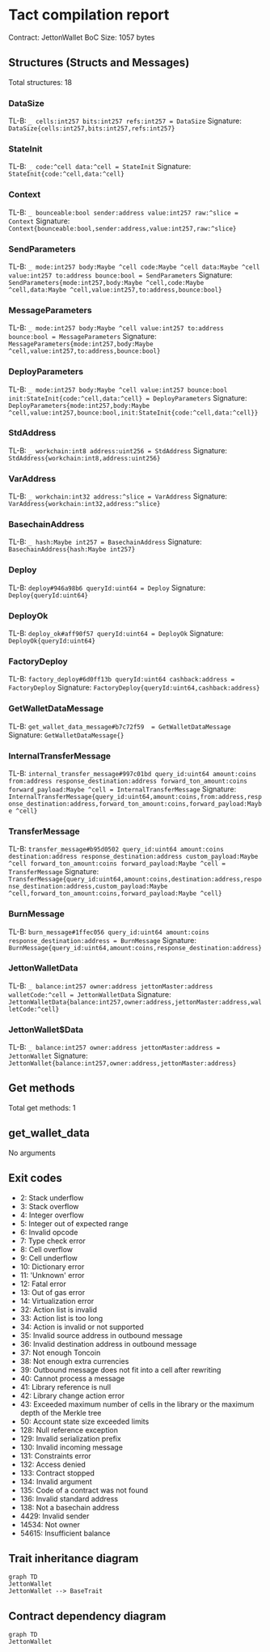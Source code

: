 # Tact compilation report
Contract: JettonWallet
BoC Size: 1057 bytes

## Structures (Structs and Messages)
Total structures: 18

### DataSize
TL-B: `_ cells:int257 bits:int257 refs:int257 = DataSize`
Signature: `DataSize{cells:int257,bits:int257,refs:int257}`

### StateInit
TL-B: `_ code:^cell data:^cell = StateInit`
Signature: `StateInit{code:^cell,data:^cell}`

### Context
TL-B: `_ bounceable:bool sender:address value:int257 raw:^slice = Context`
Signature: `Context{bounceable:bool,sender:address,value:int257,raw:^slice}`

### SendParameters
TL-B: `_ mode:int257 body:Maybe ^cell code:Maybe ^cell data:Maybe ^cell value:int257 to:address bounce:bool = SendParameters`
Signature: `SendParameters{mode:int257,body:Maybe ^cell,code:Maybe ^cell,data:Maybe ^cell,value:int257,to:address,bounce:bool}`

### MessageParameters
TL-B: `_ mode:int257 body:Maybe ^cell value:int257 to:address bounce:bool = MessageParameters`
Signature: `MessageParameters{mode:int257,body:Maybe ^cell,value:int257,to:address,bounce:bool}`

### DeployParameters
TL-B: `_ mode:int257 body:Maybe ^cell value:int257 bounce:bool init:StateInit{code:^cell,data:^cell} = DeployParameters`
Signature: `DeployParameters{mode:int257,body:Maybe ^cell,value:int257,bounce:bool,init:StateInit{code:^cell,data:^cell}}`

### StdAddress
TL-B: `_ workchain:int8 address:uint256 = StdAddress`
Signature: `StdAddress{workchain:int8,address:uint256}`

### VarAddress
TL-B: `_ workchain:int32 address:^slice = VarAddress`
Signature: `VarAddress{workchain:int32,address:^slice}`

### BasechainAddress
TL-B: `_ hash:Maybe int257 = BasechainAddress`
Signature: `BasechainAddress{hash:Maybe int257}`

### Deploy
TL-B: `deploy#946a98b6 queryId:uint64 = Deploy`
Signature: `Deploy{queryId:uint64}`

### DeployOk
TL-B: `deploy_ok#aff90f57 queryId:uint64 = DeployOk`
Signature: `DeployOk{queryId:uint64}`

### FactoryDeploy
TL-B: `factory_deploy#6d0ff13b queryId:uint64 cashback:address = FactoryDeploy`
Signature: `FactoryDeploy{queryId:uint64,cashback:address}`

### GetWalletDataMessage
TL-B: `get_wallet_data_message#b7c72f59  = GetWalletDataMessage`
Signature: `GetWalletDataMessage{}`

### InternalTransferMessage
TL-B: `internal_transfer_message#997c01bd query_id:uint64 amount:coins from:address response_destination:address forward_ton_amount:coins forward_payload:Maybe ^cell = InternalTransferMessage`
Signature: `InternalTransferMessage{query_id:uint64,amount:coins,from:address,response_destination:address,forward_ton_amount:coins,forward_payload:Maybe ^cell}`

### TransferMessage
TL-B: `transfer_message#b95d0502 query_id:uint64 amount:coins destination:address response_destination:address custom_payload:Maybe ^cell forward_ton_amount:coins forward_payload:Maybe ^cell = TransferMessage`
Signature: `TransferMessage{query_id:uint64,amount:coins,destination:address,response_destination:address,custom_payload:Maybe ^cell,forward_ton_amount:coins,forward_payload:Maybe ^cell}`

### BurnMessage
TL-B: `burn_message#1ffec056 query_id:uint64 amount:coins response_destination:address = BurnMessage`
Signature: `BurnMessage{query_id:uint64,amount:coins,response_destination:address}`

### JettonWalletData
TL-B: `_ balance:int257 owner:address jettonMaster:address walletCode:^cell = JettonWalletData`
Signature: `JettonWalletData{balance:int257,owner:address,jettonMaster:address,walletCode:^cell}`

### JettonWallet$Data
TL-B: `_ balance:int257 owner:address jettonMaster:address = JettonWallet`
Signature: `JettonWallet{balance:int257,owner:address,jettonMaster:address}`

## Get methods
Total get methods: 1

## get_wallet_data
No arguments

## Exit codes
* 2: Stack underflow
* 3: Stack overflow
* 4: Integer overflow
* 5: Integer out of expected range
* 6: Invalid opcode
* 7: Type check error
* 8: Cell overflow
* 9: Cell underflow
* 10: Dictionary error
* 11: 'Unknown' error
* 12: Fatal error
* 13: Out of gas error
* 14: Virtualization error
* 32: Action list is invalid
* 33: Action list is too long
* 34: Action is invalid or not supported
* 35: Invalid source address in outbound message
* 36: Invalid destination address in outbound message
* 37: Not enough Toncoin
* 38: Not enough extra currencies
* 39: Outbound message does not fit into a cell after rewriting
* 40: Cannot process a message
* 41: Library reference is null
* 42: Library change action error
* 43: Exceeded maximum number of cells in the library or the maximum depth of the Merkle tree
* 50: Account state size exceeded limits
* 128: Null reference exception
* 129: Invalid serialization prefix
* 130: Invalid incoming message
* 131: Constraints error
* 132: Access denied
* 133: Contract stopped
* 134: Invalid argument
* 135: Code of a contract was not found
* 136: Invalid standard address
* 138: Not a basechain address
* 4429: Invalid sender
* 14534: Not owner
* 54615: Insufficient balance

## Trait inheritance diagram

```mermaid
graph TD
JettonWallet
JettonWallet --> BaseTrait
```

## Contract dependency diagram

```mermaid
graph TD
JettonWallet
```